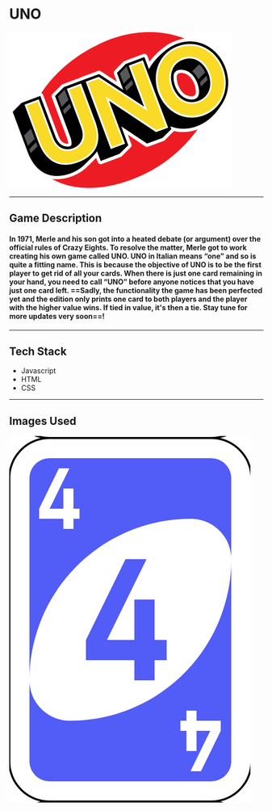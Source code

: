 # **UNO**
 
 ![alt card](./images/UNO_Logo.svg.png)

 ---

## **Game Description**

#### In 1971, Merle and his son got into a heated debate (or argument) over the official rules of Crazy Eights. To resolve the matter, Merle got to work creating his own game called UNO. UNO in Italian means “one” and so is quite a fitting name. This is because the objective of UNO is to be the first player to get rid of all your cards. When there is just one card remaining in your hand, you need to call “UNO” before anyone notices that you have just one card left. ==Sadly, the functionality the game has been perfected yet and the edition only prints one card to both players and the player with the higher value wins. If tied in value, it's then a tie. Stay tune for more updates very soon==! 

---

## **Tech Stack**

- Javascript 
- HTML
- CSS

---

## **Images Used**

![alt card](./images/blueFour.png)



